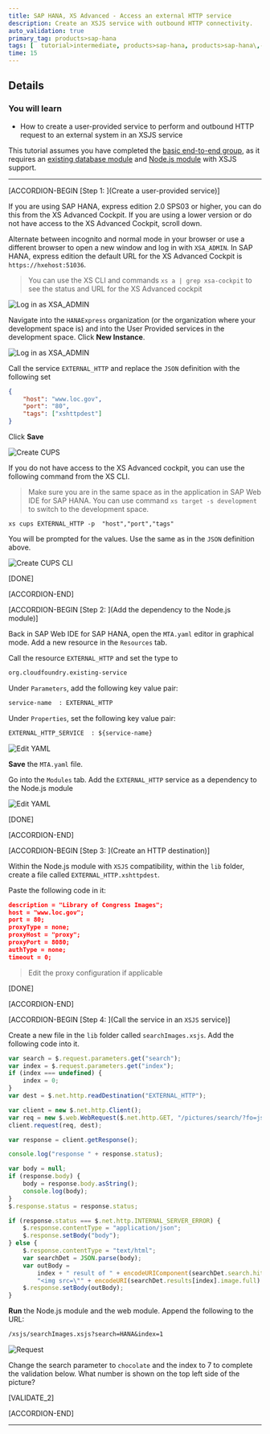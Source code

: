 ```yaml
---
title: SAP HANA, XS Advanced - Access an external HTTP service
description: Create an XSJS service with outbound HTTP connectivity.
auto_validation: true
primary_tag: products>sap-hana
tags: [  tutorial>intermediate, products>sap-hana, products>sap-hana\,-express-edition, products>sap-web-ide ]
time: 15
---
```


## Details
### You will learn  
  - How to create a user-provided service to perform and outbound HTTP request to an external system in an XSJS service

This tutorial assumes you have completed the [basic end-to-end group](https://developers.sap.com/group.hana-xsa-get-started.html), as it requires an [existing database module](https://developers.sap.com/tutorials/xsa-hdi-module.html) and [Node.js module](https://developers.sap.com/tutorials/xsa-xsjs-xsodata.html) with XSJS support.


---

[ACCORDION-BEGIN [Step 1: ](Create a user-provided service)]

If you are using SAP HANA, express edition 2.0 SPS03 or higher, you can do this from the XS Advanced Cockpit. If you are using a lower version or do not have access to the XS Advanced Cockpit, scroll down.

Alternate between incognito and normal mode in your browser or use a different browser to open a new window and log in with `XSA_ADMIN`. In SAP HANA, express edition the default URL for the XS Advanced Cockpit is `https://hxehost:51036`.

> You can use the XS CLI and commands `xs a | grep xsa-cockpit` to see the status and URL for the XS Advanced cockpit

![Log in as XSA_ADMIN](admin_login.png)

Navigate into the `HANAExpress` organization (or the organization where your development space is) and into the User Provided services in the development space. Click **New Instance**.

![Log in as XSA_ADMIN](new.png)

Call the service `EXTERNAL_HTTP` and replace the `JSON` definition with the following set

```JSON
{
	"host": "www.loc.gov",
	"port": "80",
	"tags": ["xshttpdest"]
}

```

Click **Save**

![Create CUPS](httpdest.png)


If you do not have access to the XS Advanced cockpit, you can use the following command from the XS CLI.

> Make sure you are in the same space as in the application in SAP Web IDE for SAP HANA. You can use command `xs target -s development` to switch to the development space.

```
xs cups EXTERNAL_HTTP -p  "host","port","tags"
```

You will be prompted for the values. Use the same as in the `JSON` definition above.


![Create CUPS CLI](cups.png)

[DONE]

[ACCORDION-END]

[ACCORDION-BEGIN [Step 2: ](Add the dependency to the Node.js module)]

Back in SAP Web IDE for SAP HANA, open the `MTA.yaml` editor in graphical mode. Add a new resource in the `Resources` tab.

Call the resource `EXTERNAL_HTTP` and set the type to
```txt
org.cloudfoundry.existing-service
```

Under `Parameters`, add the following key value pair:

```txt
service-name  : EXTERNAL_HTTP
```

Under `Properties`, set the following key value pair:

```txt
EXTERNAL_HTTP_SERVICE  : ${service-name}
```

![Edit YAML](yaml.png)

**Save** the `MTA.yaml` file.

Go into the `Modules` tab. Add the `EXTERNAL_HTTP` service as a dependency to the Node.js module

![Edit YAML](dependency.png)

[DONE]

[ACCORDION-END]


[ACCORDION-BEGIN [Step 3: ](Create an HTTP destination)]

Within the Node.js module with `XSJS` compatibility, within the `lib` folder, create a file called `EXTERNAL_HTTP.xshttpdest`.

Paste the following code in it:

```json
description = "Library of Congress Images";
host = "www.loc.gov";
port = 80;
proxyType = none;
proxyHost = "proxy";
proxyPort = 8080;
authType = none;
timeout = 0;
```

> Edit the proxy configuration if applicable

[DONE]

[ACCORDION-END]

[ACCORDION-BEGIN [Step 4: ](Call the service in an `XSJS` service)]

Create a new file in the `lib` folder called `searchImages.xsjs`. Add the following code into it.

```javascript
var search = $.request.parameters.get("search");
var index = $.request.parameters.get("index");
if (index === undefined) {
    index = 0;
}
var dest = $.net.http.readDestination("EXTERNAL_HTTP");

var client = new $.net.http.Client();
var req = new $.web.WebRequest($.net.http.GET, "/pictures/search/?fo=json&q=" + search );
client.request(req, dest);

var response = client.getResponse();

console.log("response " + response.status);

var body = null;
if (response.body) {
    body = response.body.asString();
    console.log(body);
}
$.response.status = response.status;

if (response.status === $.net.http.INTERNAL_SERVER_ERROR) {
    $.response.contentType = "application/json";
    $.response.setBody("body");
} else {
    $.response.contentType = "text/html";
    var searchDet = JSON.parse(body);
    var outBody =
        index + " result of " + encodeURIComponent(searchDet.search.hits) + "</br>" +
        "<img src=\"" + encodeURI(searchDet.results[index].image.full) + "\">";
    $.response.setBody(outBody);
}

```

**Run** the Node.js module and the web module. Append the following to the URL:

```txt
/xsjs/searchImages.xsjs?search=HANA&index=1
```

![Request](image.png)

Change the search parameter to `chocolate` and the index to 7 to complete the validation below. What number is shown on the top left side of the picture?

[VALIDATE_2]

[ACCORDION-END]


---
